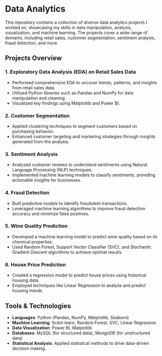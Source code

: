 
# Data Analytics 

This repository contains a collection of diverse data analytics projects I worked on, showcasing my skills in data manipulation, analysis, visualization, and machine learning. The projects cover a wide range of domains, including retail sales, customer segmentation, sentiment analysis, fraud detection, and more.

## Projects Overview

### 1. **Exploratory Data Analysis (EDA) on Retail Sales Data**
   - Performed comprehensive EDA to uncover trends, patterns, and insights from retail sales data.
   - Utilized Python libraries such as Pandas and NumPy for data manipulation and cleaning.
   - Visualized key findings using Matplotlib and Power BI.

### 2. **Customer Segmentation**
   - Applied clustering techniques to segment customers based on purchasing behavior.
   - Enhanced customer targeting and marketing strategies through insights generated from the analysis.

### 3. **Sentiment Analysis**
   - Analyzed customer reviews to understand sentiments using Natural Language Processing (NLP) techniques.
   - Implemented machine learning models to classify sentiments, providing actionable insights for businesses.

### 4. **Fraud Detection**
   - Built predictive models to identify fraudulent transactions.
   - Leveraged machine learning algorithms to improve fraud detection accuracy and minimize false positives.

### 5. **Wine Quality Prediction**
   - Developed a machine learning model to predict wine quality based on its chemical properties.
   - Used Random Forest, Support Vector Classifier (SVC), and Stochastic Gradient Descent algorithms to achieve optimal results.

### 6. **House Price Prediction**
   - Created a regression model to predict house prices using historical housing data.
   - Employed techniques like Linear Regression to analyze and predict housing trends.

## Tools & Technologies
- **Languages**: Python (Pandas, NumPy, Matplotlib, Seaborn)
- **Machine Learning**: Scikit-learn, Random Forest, SVC, Linear Regression
- **Data Visualization**: Power BI, Matplotlib
- **Databases**: MySQL (for structured data), MongoDB (for unstructured data)
- **Statistical Analysis**: Applied statistical methods to drive data-driven decision making.
